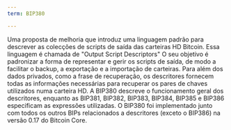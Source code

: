 ```yaml
---
term: BIP380

---
```

Uma proposta de melhoria que introduz uma linguagem padrão para descrever as colecções de scripts de saída das carteiras HD Bitcoin. Essa linguagem é chamada de "Output Script Descriptors" O seu objetivo é padronizar a forma de representar e gerir os scripts de saída, de modo a facilitar o backup, a exportação e a importação de carteiras. Para além dos dados privados, como a frase de recuperação, os descritores fornecem todas as informações necessárias para recuperar os pares de chaves utilizados numa carteira HD. A BIP380 descreve o funcionamento geral dos descritores, enquanto as BIP381, BIP382, BIP383, BIP384, BIP385 e BIP386 especificam as expressões utilizadas. O BIP380 foi implementado junto com todos os outros BIPs relacionados a descritores (exceto o BIP386) na versão 0.17 do Bitcoin Core.
